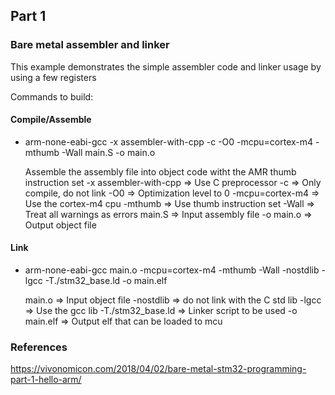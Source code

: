 ## Part 1
### Bare metal assembler and linker

This example demonstrates the simple assembler code and linker usage by using a few registers

Commands to build:
#### Compile/Assemble
- arm-none-eabi-gcc -x assembler-with-cpp -c -O0 -mcpu=cortex-m4 -mthumb -Wall main.S -o main.o
    
    Assemble the assembly file into object code witht the AMR thumb instruction set
    -x assembler-with-cpp => Use C preprocessor
    -c => Only compile, do not link
    -O0 => Optimization level to 0
    -mcpu=cortex-m4 => Use the cortex-m4 cpu
    -mthumb => Use thumb instruction set
    -Wall => Treat all warnings as errors
    main.S => Input assembly file
    -o main.o => Output object file

#### Link
- arm-none-eabi-gcc main.o -mcpu=cortex-m4 -mthumb -Wall -nostdlib -lgcc -T./stm32_base.ld -o main.elf
    
    main.o => Input object file
    -nostdlib => do not link with the C std lib
    -lgcc => Use the gcc lib
    -T./stm32_base.ld => Linker script to be used
    -o main.elf => Output elf that can be loaded to mcu


### References
https://vivonomicon.com/2018/04/02/bare-metal-stm32-programming-part-1-hello-arm/
